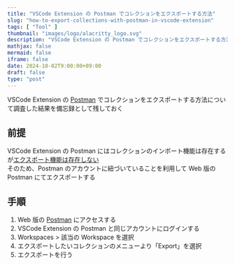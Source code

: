 ```yaml
---
title: "VSCode Extension の Postman でコレクションをエクスポートする方法"
slug: "how-to-export-collections-with-postman-in-vscode-extension"
tags: [ "Tool" ]
thumbnail: "images/logo/alacritty_logo.svg"
description: "VSCode Extension の Postman でコレクションをエクスポートする方法について調査した結果を備忘録として残しておく"
mathjax: false
mermaid: false
iframe: false
date: 2024-10-02T9:00:00+09:00
draft: false
type: "post"
---
```


VSCode Extension の [Postman](https://marketplace.visualstudio.com/items?itemName=Postman.postman-for-vscode) でコレクションをエクスポートする方法について調査した結果を備忘録として残しておく

## 前提

VSCode Extension の Postman にはコレクションのインポート機能は存在するが[エクスポート機能は存在しない](https://github.com/postmanlabs/postman-app-support/issues/11728)  
そのため、Postman のアカウントに紐づいていることを利用して Web 版の Postman にてエクスポートする

## 手順

1. Web 版の [Postman](https://web.postman.co) にアクセスする
2. VSCode Extension の Postman と同じアカウントにログインする
3. Workspaces > 該当の Workspace を選択
4. エクスポートしたいコレクションのメニューより「Export」を選択
5. エクスポートを行う
